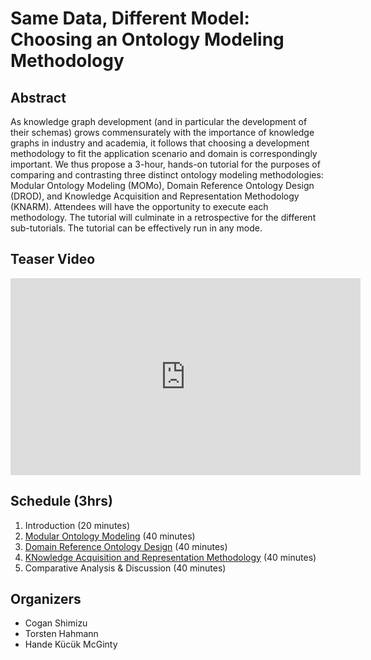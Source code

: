 # Same Data, Different Model: Choosing an Ontology Modeling Methodology

## Abstract
As knowledge graph development (and in particular the development of their schemas) grows commensurately with the importance of knowledge graphs in industry and academia, it follows that choosing a development methodology to fit the application scenario and domain is correspondingly important. We thus propose a 3-hour, hands-on tutorial for the purposes of comparing and contrasting three distinct ontology modeling methodologies: Modular Ontology Modeling (MOMo), Domain Reference Ontology Design (DROD), and Knowledge Acquisition and Representation Methodology (KNARM). Attendees will have the opportunity to execute each methodology. The tutorial will culminate in a retrospective for the different sub-tutorials. The tutorial can be effectively run in any mode.

## Teaser Video
<iframe width="560" height="315" src="https://www.youtube.com/embed/QdiMa5K4oYY" frameborder="0" allow="accelerometer; autoplay; encrypted-media; gyroscope; picture-in-picture" allowfullscreen></iframe>

## Schedule (3hrs)
1. Introduction (20 minutes)
2. [Modular Ontology Modeling](./sessions/momo/momo.md) (40 minutes)
3. [Domain Reference Ontology Design](./sessions/drod/drod.md) (40 minutes)
4. [KNowledge Acquisition and Representation Methodology](./sessions/knarm/knarm.md) (40 minutes)
5. Comparative Analysis & Discussion (40 minutes)

## Organizers
* Cogan Shimizu
* Torsten Hahmann
* Hande Kücük McGinty
